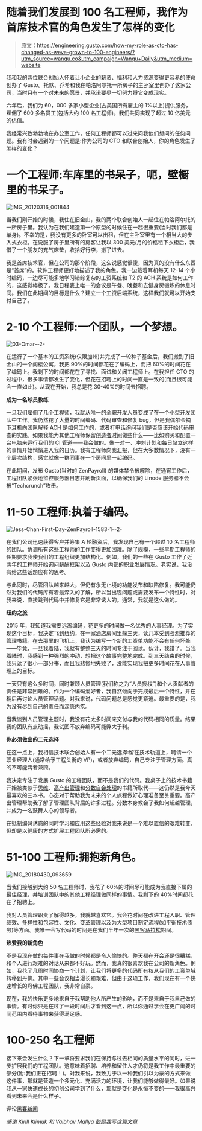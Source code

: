# 随着我们发展到 100 名工程师，我作为首席技术官的角色发生了怎样的变化

> 原文：<https://engineering.gusto.com/how-my-role-as-cto-has-changed-as-weve-grown-to-100-engineers/?utm_source=wanqu.co&utm_campaign=Wanqu+Daily&utm_medium=website>

我和我的两位联合创始人怀着让小企业的薪资、福利和人力资源变得更容易的使命创办了 Gusto。托默、乔希和我在帕洛阿尔托一所房子的主卧室里创办了这家公司，当时只有一个对未来的愿景，并承诺要尽一切努力将它变成现实。

六年后，我们为 60，000 多家小型企业(占美国所有雇主的 1%以上)提供服务，雇佣了 600 多名员工(包括大约 100 名工程师)，我们共同实现了超过 10 亿美元的估值。

我经常兴致勃勃地在办公室工作，任何工程师都可以过来问我他们想问的任何问题。我有时会遇到的一个问题是:作为公司的 CTO 和联合创始人，你的角色发生了怎样的变化？

# 一个工程师:车库里的书呆子，呃，壁橱里的书呆子。

![IMG_20120316_001844](img/642dd1793ecb982611afde6004bfa7cc.png)

当我们刚开始的时候，我住在旧金山，我的两个联合创始人一起住在帕洛阿尔托的一所房子里。我认为在我们建造第一个原型的时候住在一起很重要(当时我们都是单身)。不幸的是，我没有更多的卧室可以出租，但在主卧室里有一个相当大的步入式衣柜。在说服了房子里所有的房客让我以 300 美元/月的价格租下衣柜后，我借了一个朋友的充气床垫，收拾好行李，搬了进去。

我是首席技术官，但在公司的那个阶段，这么说感觉很傻，因为真的没有什么东西是“首席”的。软件工程师更好地描述了我的角色。我一边戴着耳机每天 12-14 个小时编码，一边尽可能多地学习错综复杂的工资系统和 T2 的 ACH 系统是如何工作的，这感觉棒极了。我日程表上唯一的会议是午餐、晚餐和去健身房锻炼的休息时间。我们在此期间的目标是什么？建立一个工资后端系统，这样我们就可以开始支付自己了。

# 2-10 个工程师:一个团队，一个梦想。

![03-Omar--2-](img/c4066b55ba467fe00a7d75b1d393459d.png)

在运行了一个基本的工资系统(仅限加州)并完成了一轮种子基金后，我们搬到了旧金山的一个阁楼公寓，我把 90%的时间都花在了编码上，而把 60%的时间花在了编码上。我剩下的时间都花在了寻找、面试和关闭工程师上。在我担任 CTO 的过程中，很多事情都发生了变化，但花在招聘上的时间一直是一致的(而且很可能会一直如此)。从现在开始，我总是花 30-40%的时间去招聘。

**成为一名球员教练**

一旦我们雇佣了几个工程师，我就从唯一的全职开发人员变成了在一个小型开发团队中工作。我仍然花了大量的时间编码、代码审查和修复 bug，但是我偶尔会摘下耳机向团队解释 ACH 是如何工作的，或者打电话询问我们是否应该开始代码审查的实践。如果我能为其他工程师保留[创造者时间](http://www.paulgraham.com/makersschedule.html)做些什么——比如购买和配置一台电脑来运行我们的 CI 管道——我会做的。像一对一、冲刺计划和每日站立这样的事情开始悄悄进入我的日历。我有工程师向我汇报，但在大多数情况下，没有一个层次结构，感觉就像一群同事在一个房间里一起编码。

在此期间，发布 Gusto(当时的 ZenPayroll) 的媒体禁令被解除，在通宵工作后，工程团队紧张地监控服务器日志并刷新页面，以确保我们的 Linode 服务器不会被“Techcrunch”攻击。

# 11-50 工程师:执着于编码。

![Jess-Chan-First-Day-ZenPayroll-1583-1--2-](img/6e7f3b3c84857711a8edf7fe4b1ce7bc.png)

在我们公司迅速获得客户并筹集 A 轮融资后，我发现自己有一个超过 10 名工程师的团队。协调所有这些工程师的工作变得更加困难。除了规模，一些早期工程师的任期要求我使我们的工程组织更加结构化。例如，我们的一些在 Gusto 工作了近两年的工程师开始询问薪酬框架以及 Gusto 内部的职业发展情况。老实说，我没有给这些话题应有的思考。

与此同时，尽管团队越来越大，但仍有永无止境的功能发布和缺陷修复。我可能仍然对我们的代码库有着最深入的了解，所以当出现问题或需要发布一个特性时，对我来说，直接跳到代码中并修复它是非常诱人的。通常，我就是这么做的。

**纽约之旅**

2015 年，我知道我需要远离编码，花更多的时间做一名优秀的人事经理。为了实现这个目标，我决定飞到纽约，在一家酒店房间里躲三天，读几本受到强烈推荐的管理书籍。在去那里的飞机上，我认为编写一个新的工资单功能不会有任何坏处——毕竟，一旦我着陆，我就有整整三天的时间专注于阅读。伙计，我错了。当我着陆时，我感到一种强烈的冲动，想把这个故事完整地完成。到三天结束的时候，我只读了很小一部分书，而且我悲惨地失败了，没能实现我把更多时间花在人事管理上的目标。

一天只有这么多时间，同时兼顾人员管理(我们称之为“人员授权”)和个人贡献者的责任是非常困难的。作为一个编码爱好者，我自然倾向于完成最后一个特性，并在稍后再讨论人员管理话题。对我来说，代码问题总是感觉更紧迫。最重要的是，我为没有尽到自己的责任而深感内疚。

当我谈到人员管理主题时，我没有花太多时间来交付与我的代码相同的质量。结果我的团队有点动摇，我试图不放弃编码可能弊大于利。

**你必须做出的二元选择**

在这一点上，我相信技术联合创始人有一个二元选择:留在技术轨道上，聘请一个职业经理人(通常给予工程头衔的 VP)，或者放弃编码，自己专注于管理方面。真的不可能两者兼顾。

我决定专注于发展 Gusto 的工程团队，而不是我们的代码。我桌子上的技术书籍开始被类似于[思维](https://www.amazon.com/Mindset-Psychology-Carol-S-Dweck/dp/0345472322)、[高产出管理](https://www.amazon.com/High-Output-Management-Andrew-Grove/dp/0679762884)和[分数自会处理](https://www.amazon.com/Score-Takes-Care-Itself-Philosophy/dp/1591843472)的书籍所取代——这仍然是我今天最喜欢的三本书。心态对于帮助我为未来的个人旅程做好心理准备至关重要。高产出管理帮助我了解了管理团队背后的许多过程。分数本身教会了我如何超越管理，并成为一名鼓舞人心的领导者。

在抵制编码诱惑的同时学习和应用这些经验对我来说是一个难以置信的艰难转变，但却是以健康的方式扩展工程团队所必需的。

# 51-100 工程师:拥抱新角色。

![IMG_20180430_093659](img/b96fa9882f8d280676e161eb0c84a351.png)

当我们接触到大约 50 名工程师时，我花了 60%的时间尽可能成为我直接下属的最佳经理，并培训团队中的其他工程经理做同样的事情。我剩下的 40%时间都花在了招聘上。

我对人员管理职责了解得越多，我就越喜欢它。我会花时间在改进工程入职、管理绩效、[多样性和包容性](https://engineering.gusto.com/continuing-our-commitment-to-diversity-in-engineering/)、[文化](https://engineering.gusto.com/our-engineering-values-and-principles/)、变革管理以及为大型项目制定流程(如平衡技术债务)等方面。我唯一会写代码的时间是在我们半年一次的[黑客马拉松](https://engineering.gusto.com/hacking-with-gusto/)期间。

**热爱我的新角色**

不是我现在做的每件事在我做的时候都是令人愉快的。整天都在开会还是很糟糕，和个人进行艰难的对话从来都不好玩。然而，我真的很喜欢我在公司的新角色。例如，我花了几周时间协商一个计划，让我们将更多的代码所有权从我们的工资单域转移到丹佛。其中一些会议相当漫长和艰难，但由于这项工作，我们现在有一个快速增长的丹佛工程团队，我非常自豪。

现在，我的快乐更多地来自于我帮助他人所产生的影响，而不是来自于我自己做的事情。有时你只是在过了一段时间后才看到这一点，所以你通过学会在更广阔的时间范围内看待事物来获得满足感。

# 100-250 名工程师

接下来会发生什么？下一章将要求我们在保持与过去相同的质量水平的同时，进一步扩展我们的工程团队。这意味着招聘、培养和留住人才仍将是我工作中最重要的部分(附:我们正在招聘！)。对我来说，我致力于以一种我们引以为豪的方式来做这件事，那就是营造一个多元化、充满活力的环境，让我们能够做得最好。如果说我从一家快速成长的初创公司学到了什么，那就是变化是永恒不变的——我很高兴看到未来会是什么样子。

评论[黑客新闻](https://news.ycombinator.com/item?id=17410196)

*感谢 Kirill Klimuk 和 Vaibhav Mallya 鼓励我写这篇文章*